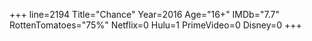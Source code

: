 +++
line=2194
Title="Chance"
Year=2016
Age="16+"
IMDb="7.7"
RottenTomatoes="75%"
Netflix=0
Hulu=1
PrimeVideo=0
Disney=0
+++

